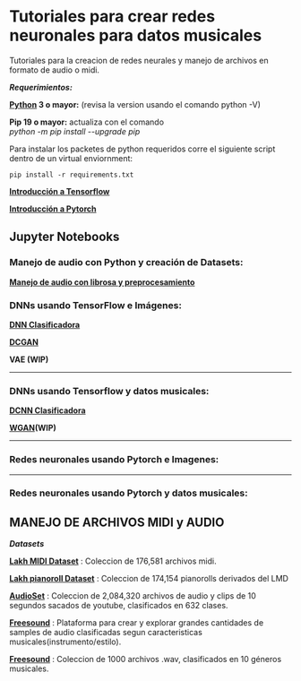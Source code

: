 # Tutoriales para crear redes neuronales para datos musicales

Tutoriales para la creacion de redes neurales y manejo de archivos en formato de audio o midi.

***Requerimientos:***

**[Python](https://www.python.org/downloads/release/python-374/) 3 o mayor:**  (revisa la version usando el comando python  -V) 

**Pip 19 o mayor:** actualiza con el comando  
*python -m pip install --upgrade pip*


Para instalar los packetes de python requeridos corre el siguiente script dentro de un virtual enviornment:


`pip install -r requirements.txt`

**[Introducción a Tensorflow](https://github.com/CreativAI-UC/Tutoriales/blob/master/TutorialTensorflow.md)**  

**[Introducción a Pytorch](https://github.com/CreativAI-UC/Tutoriales/blob/master/TutorialPytorch.md)**

## 	Jupyter Notebooks

### Manejo de audio con Python y creación de Datasets:
**[Manejo de audio con librosa y preprocesamiento](https://github.com/CreativAI-UC/Tutoriales/blob/master/tutorial_manejo_audio.ipynb)**

### DNNs usando TensorFlow e Imágenes:

**[DNN Clasificadora](https://github.com/CreativAI-UC/Tutoriales/blob/master/1_1_dnn_tf_imagenes.ipynb)**

**[DCGAN](https://github.com/CreativAI-UC/Tutoriales/blob/master/1_2_dcgan_tf_imagenes.ipynb)**

**VAE (WIP)**
___
### DNNs usando Tensorflow y datos musicales:
**[DCNN Clasificadora](https://github.com/CreativAI-UC/Tutoriales/blob/master/2_1_dcnn_tf_audio.ipynb)**

**[WGAN](https://github.com/CreativAI-UC/Tutoriales/blob/master/2_2_wgan_tf_audio_WIP.ipynb)(WIP)**
___
### Redes neuronales usando Pytorch e Imagenes:
___
### Redes neuronales usando Pytorch y datos musicales:


## 	MANEJO DE ARCHIVOS MIDI y AUDIO

***Datasets***

**[Lakh MIDI Dataset](https://colinraffel.com/projects/lmd/)** : Coleccion de 176,581 archivos midi.

**[Lakh pianoroll Dataset](https://salu133445.github.io/lakh-pianoroll-dataset/)** : Coleccion de 174,154 pianorolls derivados del LMD  


**[AudioSet](https://research.google.com/audioset/)** : Coleccion de 2,084,320 archivos de audio y clips de 10 segundos sacados de youtube, clasificados en 632 clases.


**[Freesound](https://annotator.freesound.org/fsd/explore/)** : Plataforma para crear y explorar grandes cantidades de samples de audio clasificadas segun caracteristicas musicales(instrumento/estilo).

**[Freesound](https://www.kaggle.com/andradaolteanu/gtzan-dataset-music-genre-classification)** : Coleccion de 1000 archivos .wav, clasificados en 10 géneros musicales.





